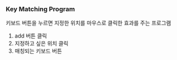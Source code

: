 ### Key Matching Program
키보드 버튼을 누르면 지정한 위치를 마우스로 클릭한 효과를 주는 프로그램
1. add 버튼 클릭
2. 지정하고 싶은 위치 클릭
3. 매칭되는 키보드 버튼 
